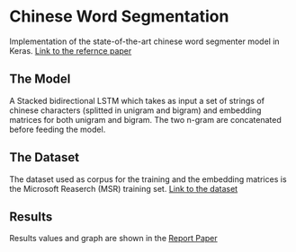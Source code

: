 # Chinese Word Segmentation

Implementation of the state-of-the-art chinese word segmenter model in Keras.
[Link to the refernce paper](https://arxiv.org/pdf/1808.06511.pdf)

## The Model
A Stacked bidirectional LSTM which takes as input a set of strings of chinese characters (splitted in unigram and bigram) and embedding matrices for both unigram and bigram. The two n-gram are concatenated before feeding the model.

## The Dataset
The dataset used as corpus for the training and the embedding matrices is the Microsoft Reaserch (MSR) training set.
[Link to the dataset](http://sighan.cs.uchicago.edu/bakeoff2005/)

## Results
Results values and graph are shown in the [Report Paper](report.pdf)